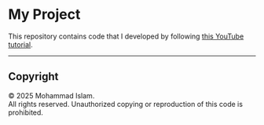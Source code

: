 # My Project

This repository contains code that I developed by following [this YouTube tutorial](https://www.youtube.com/watch?v=tRKeLrwfUgU&list=PLiYA-WK0nlBDqsaP_FywabyELBb286vwA).

---

## Copyright

© 2025 Mohammad Islam.  
All rights reserved. Unauthorized copying or reproduction of this code is prohibited.

